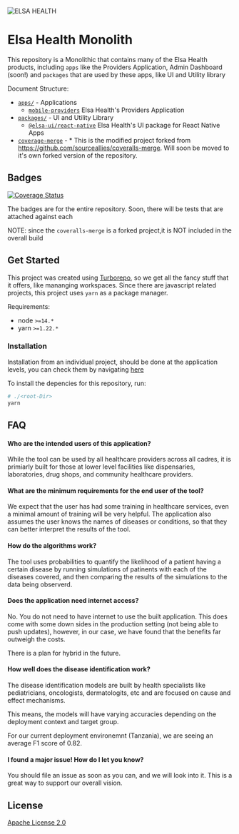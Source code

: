 ![ELSA HEALTH](https://www.elsa.health/elsa-logo.png)

# Elsa Health Monolith

This repository is a Monolithic that contains many of the Elsa Health products, including `apps` like the Providers Application, Admin Dashboard (soon!) and `packages` that are used by these apps, like UI and Utility library

Document Structure:

-   [`apps/`](apps/) - Applications
    -   [`mobile-providers`](apps/mobile-providers/) Elsa Health's Providers Application
-   [`packages/`](packages/) - UI and Utility Library
    -   [`@elsa-ui/react-native`](packages/ui-react-native/) Elsa Health's UI package for React Native Apps
-   [`coverage-merge`](coveralls-merge/) - \* This is the modified project forked from https://github.com/sourceallies/coveralls-merge. Will soon be moved to it's own forked version of the repository.

## Badges

[![Coverage Status](https://coveralls.io/repos/github/Elsa-Health/mammoth/badge.svg?branch=main)](https://coveralls.io/github/Elsa-Health/mammoth?branch=main)

The badges are for the entire repository. Soon, there will be tests that are attached against each

NOTE: since the `coveralls-merge` is a forked project,it is NOT included in the overall build

## Get Started

This project was created using [Turborepo](https://turborepo.org/), so we get all the fancy stuff that it offers, like mananging workspaces. Since there are javascript related projects, this project uses `yarn` as a package manager.

Requirements:

-   node `>=14.*`
-   yarn `>=1.22.*`

### Installation

Installation from an individual project, should be done at the application levels, you can check them by navigating [here](apps/)

To install the depencies for this repository, run:

```bash
# ./<root-Dir>
yarn
```

## FAQ

#### Who are the intended users of this application?

While the tool can be used by all healthcare providers across all cadres,
it is primiarly built for those at lower level facilities like dispensaries,
laboratories, drug shops, and community healthcare providers.

#### What are the minimum requirements for the end user of the tool?

We expect that the user has had some training in healthcare services, even a
minimal amount of training will be very helpful. The application also assumes
the user knows the names of diseases or conditions, so that they can better
interpret the results of the tool.

#### How do the algorithms work?

The tool uses probabilities to quantify the likelihood of a patient having a
certain disease by running simulations of patinents with each of the diseases
covered, and then comparing the results of the simulations to the data being
observerd.

#### Does the application need internet access?

No. You do not need to have internet to use the built application.
This does come with some down sides in the production setting (not being able
to push updates), however, in our case, we have found that the benefits far
outweigh the costs.

There is a plan for hybrid in the future.

#### How well does the disease identification work?

The disease identification models are built by health specialists like pediatricians,
oncologists, dermatologits, etc and are focused on cause and effect mechanisms.

This means, the models will have varying accuracies depending on the deployment
context and target group.

For our current deployment environemnt (Tanzania),
we are seeing an average F1 score of 0.82.

#### I found a major issue! How do I let you know?

You should file an issue as soon as you can, and we will look into it.
This is a great way to support our overall vision.

## License

[Apache License 2.0](https://choosealicense.com/licenses/apache-2.0/)
